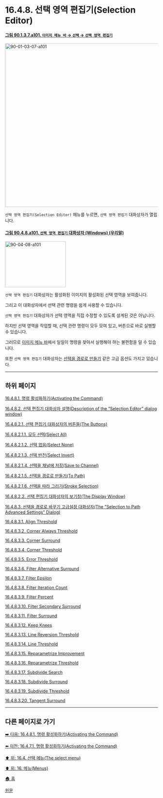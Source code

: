 # 16.4.8. 선택 영역 편집기(Selection Editor)

<a id="90-01-03-07-a101"></a>

#### [그림 90.1.3.7.a101. `이미지 메뉴 바` → `선택` → `선택 영역 편집기`](./90-01-03-07-selection_editor.md#90-01-03-07-a101)
<img width="934" height="539" alt="90-01-03-07-a101" src="https://github.com/user-attachments/assets/33cf5f1d-8e89-4944-80fd-623ec1ab5199" />

`선택 영역 편집기(Selection Editor)` 메뉴를 누르면, `선택 영역 편집기` 대화상자가 열립니다.

<a id="90-04-08-a101"></a>

#### [그림 90.4.8.a101. `선택 영역 편집기` 대화상자 (Windows) (우리말)](./90-04-0008-selection_editor.md#90-04-08-a101)
<img width="200" height="151" alt="90-04-08-a101" src="https://github.com/user-attachments/assets/b69be634-261b-4f5e-9814-65f2c44beefb" />

`선택 영역 편집기` 대화상자는 활성화된 이미지의 활성화된 선택 영역을 보여줍니다.

그리고 이 대화상자에서 선택 관련 명령을 쉽게 사용할 수 있습니다.

`선택 영역 편집기` 대화상자가 선택 영역을 직접 수정할 수 있도록 설계된 것은 아닙니다.

하지만 선택 영역을 작업할 때, 선택 관련 명령이 모두 모여 있고, 버튼으로 바로 실행할 수 있습니다.

그러므로 [이미지 메뉴 바](./19-glossaryx-image_menu_bar.md)에서 일일이 명령을 찾아서 실행해야 하는 불편함을 덜 수 있습니다.

또한 `선택 영역 편집기` 대화상자는 [선택을 경로로 만들기](./16-04-08-02-01-05-to_path.md) 같은 고급 옵션도 가지고 있습니다.

***

## 하위 페이지

[16.4.8.1. 명령 활성화하기(Activating the Command)](./16-04-08-01-activating_the_command.md)

[16.4.8.2. 선택 편집기 대화상자 설명(Description of the “Selection Editor” dialog window)](./16-04-08-02-00-description_of_the_selection_editor_dialog_window.md)

[16.4.8.2.1. 선택 편집기 대화상자의 버튼들(The Buttons)](./16-04-08-02-01-00-the_buttons.md)

[16.4.8.2.1.1. 모두 선택(Select All)](./16-04-08-02-01-01-select_all.md)

[16.4.8.2.1.2. 선택 없음(Select None)](./16-04-08-02-01-02-select_none.md)

[16.4.8.2.1.3. 선택 반전(Select Invert)](./16-04-08-02-01-03-select_invert.md)

[16.4.8.2.1.4. 선택을 채널에 저장(Save to Channel)](./16-04-08-02-01-04-save_to_channel.md)

[16.4.8.2.1.5. 선택을 경로로 만들기(To Path)](./16-04-08-02-01-05-to_path.md)

[16.4.8.2.1.6. 선택을 따라 그리기(Stroke Selection)](./16-04-08-02-01-06-stroke_selection.md)

[16.4.8.2.2. 선택 편집기 대화상자의 보기창(The Display Window)](./16-04-08-02-02-the_display_window.md)

[16.4.8.3. 선택을 경로로 바꾸기 고급설정 대화상자(The "Selection to Path Advanced Settings" Dialog)](./16-04-08-03-00-the_selection_to_path_advanced_settings_dialog.md)

[16.4.8.3.1. Align Threshold](./16-04-08-03-01-align_threshold.md)

[16.4.8.3.2. Corner Always Threshold](./16-04-08-03-02-corner_always_threshold.md)

[16.4.8.3.3. Corner Surround](./16-04-08-03-03-corner_surround.md)

[16.4.8.3.4. Corner Threshold](./16-04-08-03-04-corner_threshold.md)

[16.4.8.3.5. Error Threshold](./16-04-08-03-05-error_threshold.md)

[16.4.8.3.6. Filter Alternative Surround](./16-04-08-03-06-filter_alternative_surround.md)

[16.4.8.3.7. Filter Epsilon](./16-04-08-03-07-filter_epsilon.md)

[16.4.8.3.8. Filter Iteration Count](./16-04-08-03-08-filter_iteration_count.md)

[16.4.8.3.9. Filter Percent](./16-04-08-03-09-filter_percent.md)

[16.4.8.3.10. Filter Secondary Surround](./16-04-08-03-10-filter_secondary_surround.md)

[16.4.8.3.11. Filter Surround](./16-04-08-03-11-filter_surround.md)

[16.4.8.3.12. Keep Knees](./16-04-08-03-12-keep_knees.md)

[16.4.8.3.13. Line Reversion Threshold](./16-04-08-03-13-line_reversion_threshold.md)

[16.4.8.3.14. Line Threshold](./16-04-08-03-14-line_threshold.md)

[16.4.8.3.15. Reparametrize Improvement](./16-04-08-03-15-reparametrize_improvement.md)

[16.4.8.3.16. Reparametrize Threshold](./16-04-08-03-16-reparametrize_threshold.md)

[16.4.8.3.17. Subdivide Search](./16-04-08-03-17-subdivide_search.md)

[16.4.8.3.18. Subdivide Surround](./16-04-08-03-18-subdivide_surround.md)

[16.4.8.3.19. Subdivide Threshold](./16-04-08-03-19-subdivide_threshold.md)

[16.4.8.3.20. Tangent Surround](./16-04-08-03-20-tangent_surround.md)

***

## 다른 페이지로 가기

[➡️ 다음: 16.4.8.1. 명령 활성화하기(Activating the Command)](./16-04-08-01-activating_the_command.md)

[⬅️ 이전: 16.4.7.1. 명령 활성화하기(Activating the Command)](./16-04-07-01-activating_the_command.md)

[⬆️ 위: 16.4. 선택 메뉴(The select menu)](./16-04-00-the-select-menu.md)

[⬆️ 위: 16. 메뉴(Menus)](./16-00-menus.md)

[🏠 홈](./00-home.md)

[원문](https://docs.gimp.org/2.10/ko/gimp-selection-dialog.html)